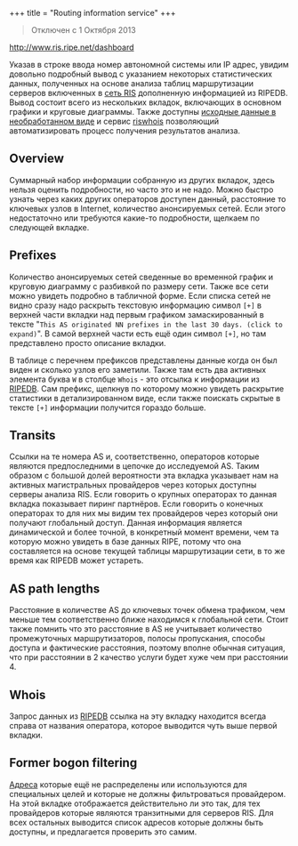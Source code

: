 +++
title = "Routing information service"
+++

> Отключен с 1 Октября 2013

http://www.ris.ripe.net/dashboard

Указав в строке ввода номер автономной системы или IP адрес, увидим довольно подробный вывод с указанием некоторых статистических данных, полученных на основе анализа таблиц маршрутизации серверов включенных в [сеть RIS](http://www.ripe.net/data-tools/stats/ris/ris-peering-policy) дополненную информацией из RIPEDB. Вывод состоит всего из нескольких вкладок, включающих в основном графики и круговые диаграммы. Также доступны [исходные данные в необработанном виде](http://www.ripe.net/data-tools/stats/ris/ris-raw-data) и сервис [riswhois](http://www.ripe.net/data-tools/stats/ris/riswhois) позволяющий автоматизировать процесс получения результатов анализа.

## Overview

Суммарный набор информации собранную из других вкладок, здесь нельзя оценить подробности, но часто это и не надо. Можно быстро узнать через каких других операторов доступен данный, расстояние то ключевых узлов в Internet, количество анонсируемых сетей. Если этого недостаточно или требуются какие-то подробности, щелкаем по следующей вкладке.

## Prefixes

Количество анонсируемых сетей сведенные во временной график и круговую диаграмму с разбивкой по размеру сети. Также все сети можно увидеть подробно в табличной форме. Если списка сетей не видно сразу надо раскрыть текстовую информацию символ `[+]` в верхней части вкладки над первым графиком замаскированный в тексте "`This AS originated NN prefixes in the last 30 days. (click to expand)`". В самой верхней части есть ещё один символ `[+]`, но там представлено просто описание вкладки.

В таблице с перечнем префиксов представлены данные когда он был виден и сколько узлов его заметили. Также там есть два активных элемента буква `W` в столбце `Whois` - это отсылка к информации из [RIPEDB](/wiki/guides/ripedb/). Сам префикс, щелкнув по которому можно увидеть раскрытие статистики в детализированном виде, если также поискать скрытые в тексте `[+]` информации получится гораздо больше.

## Transits

Ссылки на те номера AS и, соответственно, операторов которые являются предпоследними в цепочке до исследуемой AS. Таким образом с большой долей вероятности эта вкладка указывает нам на активных магистральных провайдеров через которых доступны серверы анализа RIS. Если говорить о крупных операторах то данная вкладка показывает пиринг партнёров. Если говорить о конечных операторах то для них мы видим тех провайдеров через который они получают глобальный доступ. Данная информация является динамической и более точной, в конкретный момент времени, чем та которую можно увидеть в базе данных RIPE, потому что она составляется на основе текущей таблицы маршрутизации сети, в то же время как RIPEDB может устареть.

## AS path lengths

Расстояние в количестве AS до ключевых точек обмена трафиком, чем меньше тем соответственно ближе находимся к глобальной сети. Стоит также помнить что это расстояние в AS не учитывает количество промежуточных маршрутизаторов, полосы пропускания, способы доступа и фактические расстояния, поэтому вполне обычная ситуация, что при расстоянии в 2 качество услуги будет хуже чем при расстоянии 4.

## Whois

Запрос данных из [RIPEDB](/wiki/guides/ripedb/) ссылка на эту вкладку находится всегда справа от названия оператора, которое выводится чуть выше первой вкладки.

## Former bogon filtering

[Адреса](https://wikipedia.org/wiki/Bogon_filtering) которые ещё не распределены или используются для специальных целей и которые не должны фильтроваться провайдером. На этой вкладке отображается действительно ли это так, для тех провайдеров которые являются транзитными для серверов RIS. Для всех остальных выводится список адресов которые должны быть доступны, и предлагается проверить это самим.